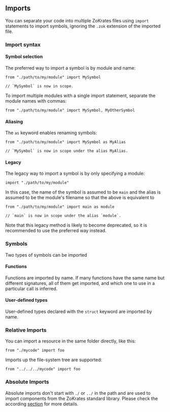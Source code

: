 ## Imports

You can separate your code into multiple ZoKrates files using `import` statements to import symbols, ignoring the `.zok` extension of the imported file.

### Import syntax

#### Symbol selection

The preferred way to import a symbol is by module and name:
```zokrates
from "./path/to/my/module" import MySymbol

// `MySymbol` is now in scope.
```

To import multiple modules with a single import statement, separate the module names with commas:

```zokrates
from "./path/to/my/module" import MySymbol, MyOtherSymbol
```

#### Aliasing

The `as` keyword enables renaming symbols:

```zokrates
from "./path/to/my/module" import MySymbol as MyAlias

// `MySymbol` is now in scope under the alias MyAlias.
```
#### Legacy

The legacy way to import a symbol is by only specifying a module:
```
import "./path/to/my/module"
```
In this case, the name of the symbol is assumed to be `main` and the alias is assumed to be the module's filename so that the above is equivalent to
```zokrates
from "./path/to/my/module" import main as module

// `main` is now in scope under the alias `module`.
```

Note that this legacy method is likely to become deprecated, so it is recommended to use the preferred way instead.
### Symbols

Two types of symbols can be imported

#### Functions
Functions are imported by name. If many functions have the same name but different signatures, all of them get imported, and which one to use in a particular call is inferred.

#### User-defined types
User-defined types declared with the `struct` keyword are imported by name.

### Relative Imports

You can import a resource in the same folder directly, like this:
```zokrates
from "./mycode" import foo
```

Imports up the file-system tree are supported:
```zokrates
from "../../../mycode" import foo
```

### Absolute Imports

Absolute imports don't start with `./` or `../` in the path and are used to import components from the ZoKrates standard library. Please check the according [section](./stdlib.html) for more details.